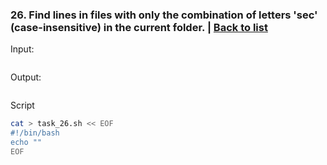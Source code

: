 ### <a id='task_26'>26. Find lines in files with only the combination of letters 'sec' (case-insensitive) in the current folder.</a>  |  [Back to list](#back_to_list)

Input:
``` bash

```

Output:
```

```

Script
``` bash
cat > task_26.sh << EOF
#!/bin/bash
echo ""
EOF
```
